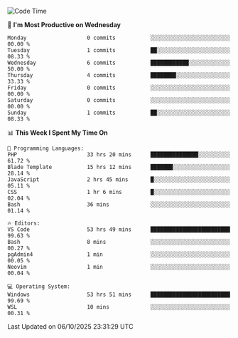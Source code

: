 <!--START_SECTION:waka-->
![Code Time](http://img.shields.io/badge/Code%20Time-6%2C056%20hrs%2011%20mins-blue)

📅 **I'm Most Productive on Wednesday** 

```text
Monday                   0 commits           ░░░░░░░░░░░░░░░░░░░░░░░░░   00.00 % 
Tuesday                  1 commits           ██░░░░░░░░░░░░░░░░░░░░░░░   08.33 % 
Wednesday                6 commits           ████████████░░░░░░░░░░░░░   50.00 % 
Thursday                 4 commits           ████████░░░░░░░░░░░░░░░░░   33.33 % 
Friday                   0 commits           ░░░░░░░░░░░░░░░░░░░░░░░░░   00.00 % 
Saturday                 0 commits           ░░░░░░░░░░░░░░░░░░░░░░░░░   00.00 % 
Sunday                   1 commits           ██░░░░░░░░░░░░░░░░░░░░░░░   08.33 % 
```


📊 **This Week I Spent My Time On** 

```text
💬 Programming Languages: 
PHP                      33 hrs 20 mins      ███████████████░░░░░░░░░░   61.72 % 
Blade Template           15 hrs 12 mins      ███████░░░░░░░░░░░░░░░░░░   28.14 % 
JavaScript               2 hrs 45 mins       █░░░░░░░░░░░░░░░░░░░░░░░░   05.11 % 
CSS                      1 hr 6 mins         █░░░░░░░░░░░░░░░░░░░░░░░░   02.04 % 
Bash                     36 mins             ░░░░░░░░░░░░░░░░░░░░░░░░░   01.14 % 

🔥 Editors: 
VS Code                  53 hrs 49 mins      █████████████████████████   99.63 % 
Bash                     8 mins              ░░░░░░░░░░░░░░░░░░░░░░░░░   00.27 % 
pgAdmin4                 1 min               ░░░░░░░░░░░░░░░░░░░░░░░░░   00.05 % 
Neovim                   1 min               ░░░░░░░░░░░░░░░░░░░░░░░░░   00.04 % 

💻 Operating System: 
Windows                  53 hrs 51 mins      █████████████████████████   99.69 % 
WSL                      10 mins             ░░░░░░░░░░░░░░░░░░░░░░░░░   00.31 % 
```


 Last Updated on 06/10/2025 23:31:29 UTC
<!--END_SECTION:waka-->
